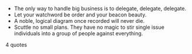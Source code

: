  - The only way to handle big business is to delegate, delegate, delegate.
 - Let your watchword be order and your beacon beauty.
 - A noble, logical diagram once recorded will never die.
 - Scuttle no small plans. They have no magic to stir single issue individuals into a group of people against everything.

4 quotes